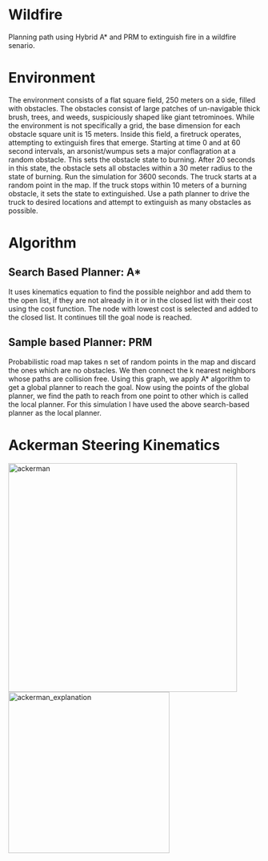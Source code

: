 # Wildfire
Planning path using Hybrid A* and PRM to extinguish fire in a wildfire senario.


# Environment
The environment consists of a flat square field, 250 meters on a side, filled with obstacles. The obstacles consist of large patches of un-navigable thick brush, trees, and weeds, suspiciously shaped like giant tetrominoes. While the environment is not specifically a grid, the base dimension for each obstacle square unit is 15 meters. Inside this field, a firetruck operates, attempting to extinguish fires that emerge.
Starting at time 0 and at 60 second intervals, an arsonist/wumpus sets a major conflagration at a random obstacle. This sets the obstacle state to burning. After 20 seconds in this state, the obstacle sets all obstacles within a 30 meter radius to the state of burning. Run the simulation for 3600 seconds.
The truck starts at a random point in the map. If the truck stops within 10 meters of a burning obstacle, it sets the state to extinguished. Use a path planner to drive the truck to desired locations and attempt to extinguish as many obstacles as possible.

# Algorithm 
## Search Based Planner: A*
It uses kinematics equation to find the possible neighbor and add them to the open list, if they are not already in it or in the closed list with their cost using the cost function. The node with lowest cost is selected and added to the closed list. It continues till the goal node is reached.
## Sample based Planner: PRM
Probabilistic road map takes n set of random points in the map and discard the ones which are no obstacles. We then connect the k nearest neighbors whose paths are collision free. Using this graph, we apply A* algorithm to get a global planner to reach the goal. Now using the points of the global planner, we find the path to reach from one point to other which is called the local planner. For this simulation I have used the above search-based planner as the local planner. 


# Ackerman Steering Kinematics

<img width="457" alt="ackerman" src="https://user-images.githubusercontent.com/48152038/154722402-ad50a223-5d28-482d-a5d8-7fefe8068779.png">

<img width="322" alt="ackerman_explanation" src="https://user-images.githubusercontent.com/48152038/154723161-b47da45f-4735-4850-a61e-c8e4c3f89011.png">
